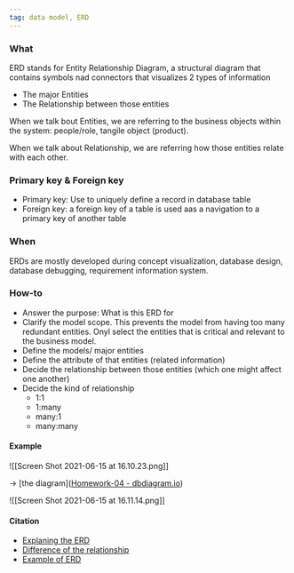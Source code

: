 ```yaml
---
tag: data model, ERD
---
```


### What
ERD stands for Entity Relationship Diagram, a structural diagram that contains symbols nad connectors that visualizes 2 types of information
- The major Entities
- The Relationship between those entities


When we talk bout Entities, we are referring to the business objects within the system: people/role, tangile object (product).

When we talk about Relationship, we are referring how those entities relate with each other. 

### Primary key & Foreign key
- Primary key: Use to uniquely define a record in database table
- Foreign key: a foreign key of a table is used aas a navigation to a primary key of another table

### When 
ERDs are mostly developed during concept visualization, database design, database debugging, requirement information system.

###  How-to
- Answer the purpose: What is this ERD for
- Clarify the model scope. This prevents the model from having too many redundant entities. Onyl select the entities that is critical and relevant to the business model. 
- Define the models/ major entities
- Define the attribute of that entities (related information)
- Decide the relationship between those entities (which one might affect one another)
- Decide the kind of relationship
	- 1:1
	- 1:many
	- many:1
	- many:many

#### Example
![[Screen Shot 2021-06-15 at 16.10.23.png]]

-> [the diagram]([Homework-04 - dbdiagram.io](https://dbdiagram.io/d/5f994c163a78976d7b798240))

![[Screen Shot 2021-06-15 at 16.11.14.png]]


#### Citation
- [Explaning the ERD](https://www.visual-paradigm.com/guide/data-modeling/what-is-entity-relationship-diagram/#erd-data-models-conceptual)
- [Difference of the relationship](https://stackoverflow.com/questions/3113885/difference-between-one-to-many-many-to-one-and-many-to-many)
- [Example of ERD](https://www.guru99.com/er-diagram-tutorial-dbms.html)